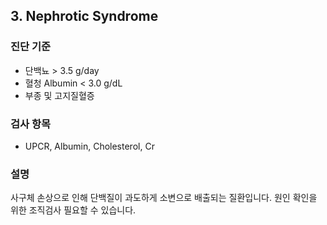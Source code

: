## 3. Nephrotic Syndrome

### 진단 기준
- 단백뇨 > 3.5 g/day
- 혈청 Albumin < 3.0 g/dL
- 부종 및 고지질혈증

### 검사 항목
- UPCR, Albumin, Cholesterol, Cr

### 설명
사구체 손상으로 인해 단백질이 과도하게 소변으로 배출되는 질환입니다. 원인 확인을 위한 조직검사 필요할 수 있습니다.